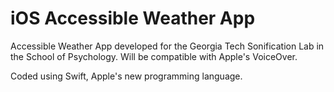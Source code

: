 # iOS Accessible Weather App

Accessible Weather App developed for the Georgia Tech Sonification Lab in the School of Psychology. 
Will be compatible with Apple's VoiceOver.

Coded using Swift, Apple's new programming language. 
